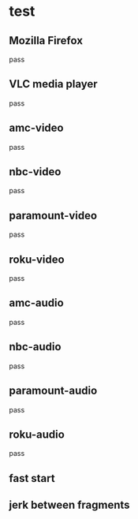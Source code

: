 # test

## Mozilla Firefox

pass

## VLC media player

pass

## amc-video

pass

## nbc-video

pass

## paramount-video

pass

## roku-video

pass

## amc-audio

pass

## nbc-audio

pass

## paramount-audio

pass

## roku-audio

pass

## fast start

## jerk between fragments
